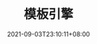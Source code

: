 ---
title: "模板引擎"
date: 2021-09-03T23:10:11+08:00
draft: false
tags: ["go"]
categories: ["go"]
 
---